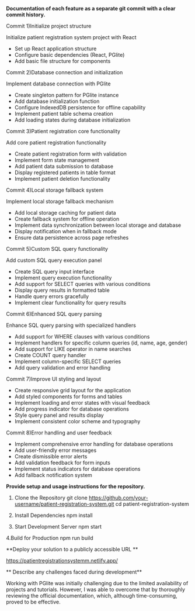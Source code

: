 
**Documentation of  each feature as a separate git commit with a clear commit history.**


Commit 1)Initialize project structure


Initialize patient registration system project with React

- Set up React application structure
- Configure basic dependencies (React, PGlite)
- Add basic file structure for components
  
Commit 2)Database connection and initialization


Implement database connection with PGlite

- Create singleton pattern for PGlite instance
- Add database initialization function
- Configure IndexedDB persistence for offline capability
- Implement patient table schema creation
- Add loading states during database initialization

  
Commit 3)Patient registration core functionality


Add core patient registration functionality

- Create patient registration form with validation
- Implement form state management
- Add patient data submission to database
- Display registered patients in table format
- Implement patient deletion functionality

 
Commit 4)Local storage fallback system


Implement local storage fallback mechanism

- Add local storage caching for patient data
- Create fallback system for offline operation
- Implement data synchronization between local storage and database
- Display notification when in fallback mode
- Ensure data persistence across page refreshes


Commit 5)Custom SQL query functionality

Add custom SQL query execution panel

- Create SQL query input interface
- Implement query execution functionality
- Add support for SELECT queries with various conditions
- Display query results in formatted table
- Handle query errors gracefully
- Implement clear functionality for query results


Commit 6)Enhanced SQL query parsing

Enhance SQL query parsing with specialized handlers

- Add support for WHERE clauses with various conditions
- Implement handlers for specific column queries (id, name, age, gender)
- Add support for LIKE operator in name searches
- Create COUNT query handler
- Implement column-specific SELECT queries
- Add query validation and error handling


Commit 7)Improve UI styling and layout

- Create responsive grid layout for the application
- Add styled components for forms and tables
- Implement loading and error states with visual feedback
- Add progress indicator for database operations
- Style query panel and results display
- Implement consistent color scheme and typography
 
Commit 8)Error handling and user feedback


- Implement comprehensive error handling for database operations
- Add user-friendly error messages
- Create dismissible error alerts
- Add validation feedback for form inputs
- Implement status indicators for database operations
- Add fallback notification system


**Provide setup and usage instructions for the repository.**

1. Clone the Repository
git clone https://github.com/your-username/patient-registration-system.git
cd patient-registration-system

2. Install Dependencies
npm install

3. Start Development Server
npm start

4.Build for Production
 npm run build

 **Deploy your solution to a publicly accessible URL **
 
 https://patientregistrationsystemm.netlify.app/

** Describe any challenges faced during development**

Working with PGlite was initially challenging due to the limited availability of projects and tutorials. 
However, I was able to overcome that by thoroughly reviewing the official documentation, which, although time-consuming, proved to be effective.
